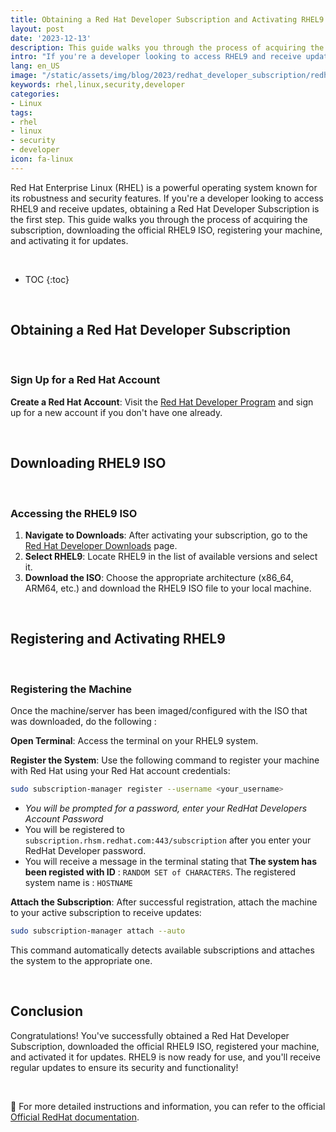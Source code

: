 ```yaml
---
title: Obtaining a Red Hat Developer Subscription and Activating RHEL9
layout: post
date: '2023-12-13'
description: This guide walks you through the process of acquiring the subscription, downloading the official RHEL9 ISO, registering your machine, and activating it for updates.
intro: "If you're a developer looking to access RHEL9 and receive updates, obtaining a Red Hat Developer Subscription is the first step."
lang: en_US
image: "/static/assets/img/blog/2023/redhat_developer_subscription/redhat_developer_subscription1.png"
keywords: rhel,linux,security,developer
categories:
- Linux
tags:
- rhel
- linux
- security
- developer
icon: fa-linux
---
```



Red Hat Enterprise Linux (RHEL) is a powerful operating system known for its robustness and security features. If you're a developer looking to access RHEL9 and receive updates, obtaining a Red Hat Developer Subscription is the first step. This guide walks you through the process of acquiring the subscription, downloading the official RHEL9 ISO, registering your machine, and activating it for updates.

<br>

* TOC 
{:toc}

<br>

## Obtaining a Red Hat Developer Subscription

<br>

### Sign Up for a Red Hat Account

**Create a Red Hat Account**: Visit the [Red Hat Developer Program](https://developers.redhat.com/about) and sign up for a new account if you don't have one already.

<br>

## Downloading RHEL9 ISO

<br>

### Accessing the RHEL9 ISO

1. **Navigate to Downloads**: After activating your subscription, go to the [Red Hat Developer Downloads](https://developers.redhat.com/products/rhel/download) page.
2. **Select RHEL9**: Locate RHEL9 in the list of available versions and select it.
3. **Download the ISO**: Choose the appropriate architecture (x86_64, ARM64, etc.) and download the RHEL9 ISO file to your local machine.

<br>

## Registering and Activating RHEL9

<br>

### Registering the Machine

Once the machine/server has been imaged/configured with the ISO that was downloaded, do the following : 

**Open Terminal**: Access the terminal on your RHEL9 system.

**Register the System**: Use the following command to register your machine with Red Hat using your Red Hat account credentials:

   ```bash
   sudo subscription-manager register --username <your_username>
   ```

   - *You will be prompted for a password, enter your RedHat Developers Account Password*
   - You will be registered to `subscription.rhsm.redhat.com:443/subscription` after you enter your RedHat Developer password.
   - You will receive a message in the terminal stating that **The system has been registed with ID** : `RANDOM SET of CHARACTERS`. The registered system name is : `HOSTNAME`


**Attach the Subscription**: After successful registration, attach the machine to your active subscription to receive updates:


```bash
sudo subscription-manager attach --auto
```

This command automatically detects available subscriptions and attaches the system to the appropriate one.


<br>

## Conclusion

Congratulations! You've successfully obtained a Red Hat Developer Subscription, downloaded the official RHEL9 ISO, registered your machine, and activated it for updates. RHEL9 is now ready for use, and you'll receive regular updates to ensure its security and functionality!

<br>

📝 For more detailed instructions and information, you can refer to the official [Official RedHat documentation](https://developers.redhat.com/articles/getting-red-hat-developer-subscription-what-rhel-users-need-know?source=sso#updated_development_tools__red_hat_software_collections). 